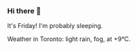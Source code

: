 ### Hi there :wave:

It's Friday! I'm probably sleeping.

Weather in Toronto: light rain, fog, at +9°C.
